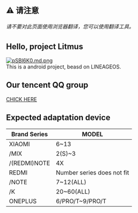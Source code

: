 ## ⚠ 请注意
###### 请不要对此页面使用浏览器翻译，您可以使用翻译工具。
## Hello, project Litmus
[![pSBl6K0.md.png](https://s1.ax1x.com/2023/02/01/pSBl6K0.md.png)](https://imgse.com/i/pSBl6K0)  
This is a android project, beasd on LINEAGEOS.
## Our tencent QQ group
[CHICK HERE](https://jq.qq.com/?_wv=1027&k=VfUw3Mes "Tencent QQ group")
## Expected adaptation device
| Brand Series      | MODEL |
| ----------- | ----------------------- |
| XIAOMI      | 6~13       |
| /MIX   | 2(S)~3        |
| /(REDMI)NOTE   | 4X        |
| REDMI   | Number series does not fit        |
| /NOTE   | 7~12(ALL)        |
| /K   | 20~60(ALL)        |
| ONEPLUS   | 6/PRO/T~9/PRO/T        |
